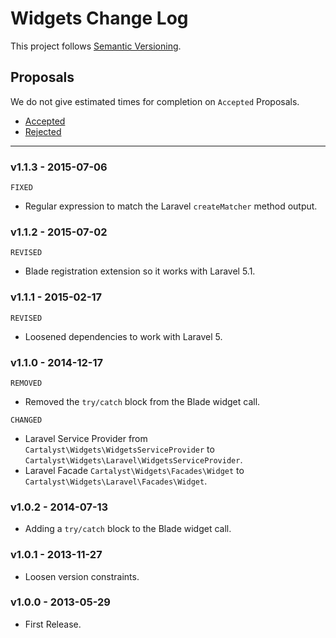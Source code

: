 # Widgets Change Log

This project follows [Semantic Versioning](CONTRIBUTING.md).

## Proposals

We do not give estimated times for completion on `Accepted` Proposals.

- [Accepted](https://github.com/cartalyst/widgets/labels/Accepted)
- [Rejected](https://github.com/cartalyst/widgets/labels/Rejected)

---

### v1.1.3 - 2015-07-06

`FIXED`

- Regular expression to match the Laravel `createMatcher` method output.

### v1.1.2 - 2015-07-02

`REVISED`

- Blade registration extension so it works with Laravel 5.1.

### v1.1.1 - 2015-02-17

`REVISED`

- Loosened dependencies to work with Laravel 5.

### v1.1.0 - 2014-12-17

`REMOVED`

- Removed the `try/catch` block from the Blade widget call.

`CHANGED`

- Laravel Service Provider from `Cartalyst\Widgets\WidgetsServiceProvider` to `Cartalyst\Widgets\Laravel\WidgetsServiceProvider`.
- Laravel Facade `Cartalyst\Widgets\Facades\Widget` to `Cartalyst\Widgets\Laravel\Facades\Widget`.

### v1.0.2 - 2014-07-13

- Adding a `try/catch` block to the Blade widget call.

### v1.0.1 - 2013-11-27

- Loosen version constraints.

### v1.0.0 - 2013-05-29

- First Release.
